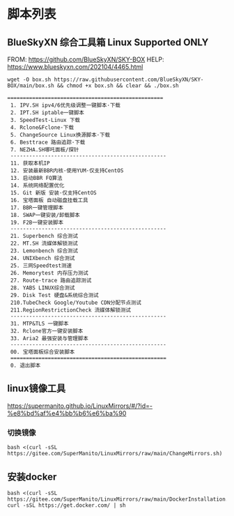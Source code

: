 # 脚本列表

##  BlueSkyXN 综合工具箱 Linux Supported ONLY

 FROM: https://github.com/BlueSkyXN/SKY-BOX
 HELP: https://www.blueskyxn.com/202104/4465.html

```
wget -O box.sh https://raw.githubusercontent.com/BlueSkyXN/SKY-BOX/main/box.sh && chmod +x box.sh && clear && ./box.sh
```

```
==================================================
 1. IPV.SH ipv4/6优先级调整一键脚本·下载
 2. IPT.SH iptable一键脚本
 3. SpeedTest-Linux 下载
 4. Rclone&Fclone·下载
 5. ChangeSource Linux换源脚本·下载
 6. Besttrace 路由追踪·下载
 7. NEZHA.SH哪吒面板/探针
 --------------------------------------------------
 11. 获取本机IP
 12. 安装最新BBR内核·使用YUM·仅支持CentOS
 13. 启动BBR FQ算法
 14. 系统网络配置优化
 15. Git 新版 安装·仅支持CentOS
 16. 宝塔面板 自动磁盘挂载工具
 17. BBR一键管理脚本
 18. SWAP一键安装/卸载脚本
 19. F2B一键安装脚本
 --------------------------------------------------
 21. Superbench 综合测试
 22. MT.SH 流媒体解锁测试
 23. Lemonbench 综合测试
 24. UNIXbench 综合测试
 25. 三网Speedtest测速
 26. Memorytest 内存压力测试
 27. Route-trace 路由追踪测试
 28. YABS LINUX综合测试
 29. Disk Test 硬盘&系统综合测试
 210.TubeCheck Google/Youtube CDN分配节点测试
 211.RegionRestrictionCheck 流媒体解锁测试
 --------------------------------------------------
 31. MTP&TLS 一键脚本
 32. Rclone官方一键安装脚本
 33. Aria2 最强安装与管理脚本
 --------------------------------------------------
 00. 宝塔面板综合安装脚本
 ==================================================
 0. 退出脚本
```

## linux镜像工具

https://supermanito.github.io/LinuxMirrors/#/?id=-%e8%bd%af%e4%bb%b6%e6%ba%90

### 切换镜像

```
bash <(curl -sSL https://gitee.com/SuperManito/LinuxMirrors/raw/main/ChangeMirrors.sh)
```

## 安装docker
```
bash <(curl -sSL https://gitee.com/SuperManito/LinuxMirrors/raw/main/DockerInstallation.sh)
curl -sSL https://get.docker.com/ | sh
```
